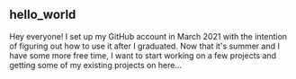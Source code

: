 ## hello_world

Hey everyone! I set up my GitHub account in March 2021 with the intention of figuring out how to use it after I graduated. Now that it's summer and I have some more free time, I want to start working on a few projects and getting some of my existing projects on here...


